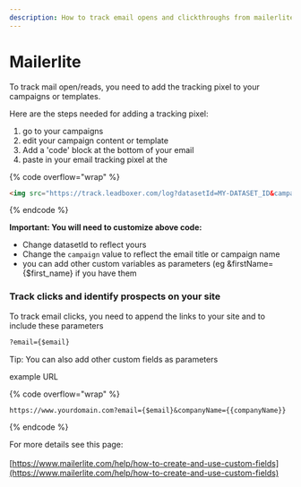 ```yaml
---
description: How to track email opens and clickthroughs from mailerlite.com
---
```


# Mailerlite

To track mail open/reads, you need to add the tracking pixel to your campaigns or templates.&#x20;

Here are the steps needed for adding a tracking pixel:

1. go to your campaigns
2. edit your campaign content or template&#x20;
3. Add a 'code' block at the bottom of your email&#x20;
4. paste in your email tracking pixel at the&#x20;

{% code overflow="wrap" %}
```html
<img src="https://track.leadboxer.com/log?datasetId=MY-DATASET_ID&campaign=test&email={$email}"/>
```
{% endcode %}

**Important: You will need to customize above code:**

* Change datasetId to reflect yours
* Change the `campaign` value to reflect the email title or campaign name&#x20;
* you can add other custom variables as parameters (eg \&firstName={$first\_name} if you have them

### Track clicks and identify prospects on your site

To track email clicks, you need to append the links to your site and to include these parameters&#x20;

```html
?email={$email}
```

Tip: You can also add other custom fields as parameters

example URL

{% code overflow="wrap" %}
```url
https://www.yourdomain.com?email={$email}&companyName={{companyName}}
```
{% endcode %}



For more details see this page:\
\
[https://www.mailerlite.com/help/how-to-create-and-use-custom-fields](https://www.mailerlite.com/help/how-to-create-and-use-custom-fields)




